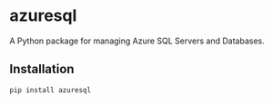 # azuresql

A Python package for managing Azure SQL Servers and Databases.

## Installation
```bash
pip install azuresql
